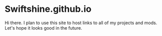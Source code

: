 # Swiftshine.github.io
Hi there. I plan to use this site to host links to all of my projects and mods. Let's hope it looks good in the future.
